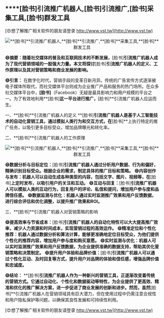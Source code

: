 ## ****[脸书]**引流推广机器人,**[脸书]**引流推广,**[脸书]**采集工具,**[脸书]**群发工具**

[😍想了解推广相关软件的朋友请登录 http://www.vst.tw](http://www.vst.tw)

 <center><img src="https://vst.tw/MP4/tuiguang/png/0.png" alt="**[脸书]**引流推广机器人,**[脸书]**引流推广,**[脸书]**采集工具,**[脸书]**群发工具"></center>

**😄摘要：随着社交媒体的普及和互联网技术的不断发展，**[脸书]**引流推广机器人成为了现代营销领域的一股强大力量。本文将探讨**[脸书]**引流推广机器人的定义、工作原理以及其对营销策略和商业发展的影响。**

**😄引言：**
在数字化时代，营销手段的变革日新月异。传统的广告宣传方式逐渐被电子媒体所取代，而社交媒体平台则成为企业推广产品和服务的热门场所。在众多社交媒体平台中，**[脸书]**（Facebook）无疑是最具影响力和用户规模的平台之一。为了有效地利用**[脸书]**这一平台进行推广，**[脸书]**引流推广机器人应运而生。

一、**[脸书]**引流推广机器人的定义
**[脸书]**引流推广机器人是基于人工智能技术的自动化营销工具，通过模拟人类行为和交互方式，在**[脸书]**上执行特定的推广任务，以吸引更多目标受众，增加品牌曝光和转化率。

二、**[脸书]**引流推广机器人的工作原理

 <center><img src="https://vst.tw/MP4/tuiguang/png/4.png" alt="**[脸书]**引流推广机器人,**[脸书]**引流推广,**[脸书]**采集工具,**[脸书]**群发工具"></center>

**😄数据分析与目标定位：**[脸书]**引流推广机器人通过分析用户数据、行为和偏好，精确识别目标受众。根据企业的需求，制定具体的推广目标和策略。**
**😄内容创作与发布：机器人可以自动生成各种类型的内容，包括文字、图片、视频等，在**[脸书]**上定时发布，以吸引用户的关注和互动。**
**😄互动与回复：**[脸书]**引流推广机器人可以模拟人类的互动行为，回复用户的评论、私信和提问，增加用户参与度和品牌信任感。**
**😄数据监测与优化：机器人通过实时监测推广效果和用户反馈数据，进行综合评估和优化调整，以提升推广效果和ROI。**

三、**[脸书]**引流推广机器人对营销策略的影响

**😄提高效率与节省成本：**[脸书]**引流推广机器人的自动化特性可以大大提高推广效率，减少人力资源和时间成本，实现营销过程的高效运作。**
**😄精准定位和个性化推荐：机器人通过数据分析和算法计算，能够更准确地定位目标受众，为他们提供个性化的推荐内容，增加用户参与度和购买意愿。**
**😄实时监测与优化：机器人可以实时监测推广效果和用户反馈数据，为企业提供准确的数据支持，帮助其优化营销策略和决策制定。**
**😄提升用户体验和品牌价值：**[脸书]**引流推广机器人可以通过个性化互动、及时回复等方式，提升用户对品牌的体验和信任感，增强品牌价值和忠诚度。**

**😄结论：**
**[脸书]**引流推广机器人作为一种新兴的营销工具，正逐渐改变着传统的营销方式。它通过自动化、个性化和数据驱动等特性，为企业提供了更高效、精准和优化的推广解决方案，进一步促进了商业发展的创新和进步。然而，虽然**[脸书]**引流推广机器人在营销领域具有巨大潜力，但在使用过程中仍需注意合规性和用户隐私保护等问题，以确保其良性发展和可持续性利用。

[😍想了解推广相关软件的朋友请登录 http://www.vst.tw](http://www.vst.tw)



